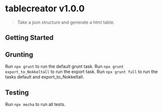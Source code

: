 # tablecreator v1.0.0

> Take a json structure and generate a html table.

## Getting Started

## Grunting
Run ```npx grunt``` to run the default grunt task. 
Run ```npx grunt export_to_Nokkeltall``` to run the export task.
Run ```npx grunt full``` to run the tasks default and export_to_Nokkeltall. 

## Testing
Run ```npx mocha``` to run all tests.
